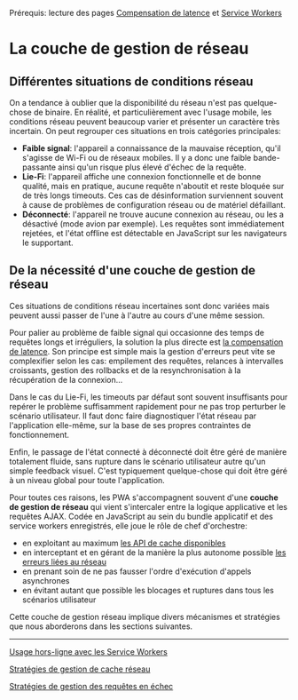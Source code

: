 <span class="requirements">Prérequis: lecture des pages <a href="optimistic-ui.md">Compensation de latence</a> et <a href="service-workers.md">Service Workers</a></span>

La couche de gestion de réseau
================================

## Différentes situations de conditions réseau

On a tendance à oublier que la disponibilité du réseau n'est pas quelque-chose de binaire. En réalité, et particulièrement avec l'usage mobile, les conditions réseau peuvent beaucoup varier et présenter un caractère très incertain. On peut regrouper ces situations en trois catégories principales:
- **Faible signal**: l'appareil a connaissance de la mauvaise réception, qu'il s'agisse de Wi-Fi ou de réseaux mobiles. Il y a donc une faible bande-passante ainsi qu'un risque plus élevé d'échec de la requête.
- **Lie-Fi**: l'appareil affiche une connexion fonctionnelle et de bonne qualité, mais en pratique, aucune requête n'aboutit et reste bloquée sur de très longs timeouts. Ces cas de désinformation surviennent souvent à cause de problèmes de configuration réseau ou de matériel défaillant.
- **Déconnecté**: l'appareil ne trouve aucune connexion au réseau, ou les a désactivé (mode avion par exemple). Les requêtes sont immédiatement rejetées, et l'état offline est détectable en JavaScript sur les navigateurs le supportant.

## De la nécessité d'une couche de gestion de réseau

Ces situations de conditions réseau incertaines sont donc variées mais peuvent aussi passer de l'une à l'autre au cours d'une même session. 

Pour palier au problème de faible signal qui occasionne des temps de requêtes longs et irréguliers, la solution la plus directe est [la compensation de latence](optimistic-ui.md). Son principe est simple mais la gestion d'erreurs peut vite se complexifier selon les cas: empilement des requêtes, relances à intervalles croissants, gestion des rollbacks et de la resynchronisation à la récupération de la connexion...

Dans le cas du Lie-Fi, les timeouts par défaut sont souvent insuffisants pour repérer le problème suffisamment rapidement pour ne pas trop perturber le scénario utilisateur. Il faut donc faire diagnostiquer l'état réseau par l'application elle-même, sur la base de ses propres contraintes de fonctionnement.
 
 Enfin, le passage de l'état connecté à déconnecté doit être géré de manière totalement fluide, sans rupture dans le scénario utilisateur autre qu'un simple feedback visuel. C'est typiquement quelque-chose qui doit être géré à un niveau global pour toute l'application.
 
 Pour toutes ces raisons, les PWA s'accompagnent souvent d'une **couche de gestion de réseau** qui vient s'intercaler entre la logique applicative et les requêtes AJAX. Codée en JavaScript au sein du bundle applicatif et des service workers enregistrés, elle joue le rôle de chef d'orchestre:
  - en exploitant au maximum [les API de cache disponibles](data-cache.md)
  - en interceptant et en gérant de la manière la plus autonome possible [les erreurs liées au réseau](error-management.md)
  - en prenant soin de ne pas fausser l'ordre d'exécution d'appels asynchrones
  - en évitant autant que possible les blocages et ruptures dans tous les scénarios utilisateur

Cette couche de gestion réseau implique divers mécanismes et stratégies que nous aborderons dans les sections suivantes.

---

[Usage hors-ligne avec les Service Workers](service-workers.md)

[Stratégies de gestion de cache réseau](network-strategies.md)

[Stratégies de gestion des requêtes en échec](error-management.md)
